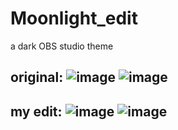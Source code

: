 # Moonlight_edit
a dark OBS studio theme

original:
![image](https://github.com/GentlemanMC/Moonlight_edit/assets/76640636/54aaf8bf-f611-4ef5-9548-f9026aedcfe9)
![image](https://github.com/GentlemanMC/Moonlight_edit/assets/76640636/dcce3557-62a7-4948-b828-01aa4706d846)
   --
  
my edit:
![image](https://github.com/GentlemanMC/Moonlight_edit/assets/76640636/7b8d2c1f-bfb9-4405-944c-f9b101ba3532)
![image](https://github.com/GentlemanMC/Moonlight_edit/assets/76640636/bd2c2b3f-e33f-40ae-a9ff-a1b46213ee24)
  --


